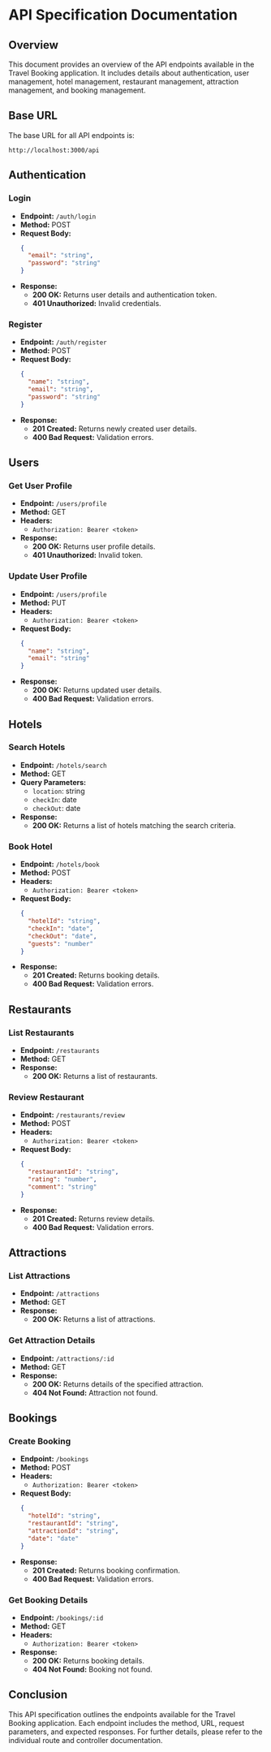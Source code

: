 # API Specification Documentation

## Overview
This document provides an overview of the API endpoints available in the Travel Booking application. It includes details about authentication, user management, hotel management, restaurant management, attraction management, and booking management.

## Base URL
The base URL for all API endpoints is:
```
http://localhost:3000/api
```

## Authentication

### Login
- **Endpoint:** `/auth/login`
- **Method:** POST
- **Request Body:**
  ```json
  {
    "email": "string",
    "password": "string"
  }
  ```
- **Response:**
  - **200 OK:** Returns user details and authentication token.
  - **401 Unauthorized:** Invalid credentials.

### Register
- **Endpoint:** `/auth/register`
- **Method:** POST
- **Request Body:**
  ```json
  {
    "name": "string",
    "email": "string",
    "password": "string"
  }
  ```
- **Response:**
  - **201 Created:** Returns newly created user details.
  - **400 Bad Request:** Validation errors.

## Users

### Get User Profile
- **Endpoint:** `/users/profile`
- **Method:** GET
- **Headers:** 
  - `Authorization: Bearer <token>`
- **Response:**
  - **200 OK:** Returns user profile details.
  - **401 Unauthorized:** Invalid token.

### Update User Profile
- **Endpoint:** `/users/profile`
- **Method:** PUT
- **Headers:** 
  - `Authorization: Bearer <token>`
- **Request Body:**
  ```json
  {
    "name": "string",
    "email": "string"
  }
  ```
- **Response:**
  - **200 OK:** Returns updated user details.
  - **400 Bad Request:** Validation errors.

## Hotels

### Search Hotels
- **Endpoint:** `/hotels/search`
- **Method:** GET
- **Query Parameters:**
  - `location`: string
  - `checkIn`: date
  - `checkOut`: date
- **Response:**
  - **200 OK:** Returns a list of hotels matching the search criteria.

### Book Hotel
- **Endpoint:** `/hotels/book`
- **Method:** POST
- **Headers:** 
  - `Authorization: Bearer <token>`
- **Request Body:**
  ```json
  {
    "hotelId": "string",
    "checkIn": "date",
    "checkOut": "date",
    "guests": "number"
  }
  ```
- **Response:**
  - **201 Created:** Returns booking details.
  - **400 Bad Request:** Validation errors.

## Restaurants

### List Restaurants
- **Endpoint:** `/restaurants`
- **Method:** GET
- **Response:**
  - **200 OK:** Returns a list of restaurants.

### Review Restaurant
- **Endpoint:** `/restaurants/review`
- **Method:** POST
- **Headers:** 
  - `Authorization: Bearer <token>`
- **Request Body:**
  ```json
  {
    "restaurantId": "string",
    "rating": "number",
    "comment": "string"
  }
  ```
- **Response:**
  - **201 Created:** Returns review details.
  - **400 Bad Request:** Validation errors.

## Attractions

### List Attractions
- **Endpoint:** `/attractions`
- **Method:** GET
- **Response:**
  - **200 OK:** Returns a list of attractions.

### Get Attraction Details
- **Endpoint:** `/attractions/:id`
- **Method:** GET
- **Response:**
  - **200 OK:** Returns details of the specified attraction.
  - **404 Not Found:** Attraction not found.

## Bookings

### Create Booking
- **Endpoint:** `/bookings`
- **Method:** POST
- **Headers:** 
  - `Authorization: Bearer <token>`
- **Request Body:**
  ```json
  {
    "hotelId": "string",
    "restaurantId": "string",
    "attractionId": "string",
    "date": "date"
  }
  ```
- **Response:**
  - **201 Created:** Returns booking confirmation.
  - **400 Bad Request:** Validation errors.

### Get Booking Details
- **Endpoint:** `/bookings/:id`
- **Method:** GET
- **Headers:** 
  - `Authorization: Bearer <token>`
- **Response:**
  - **200 OK:** Returns booking details.
  - **404 Not Found:** Booking not found.

## Conclusion
This API specification outlines the endpoints available for the Travel Booking application. Each endpoint includes the method, URL, request parameters, and expected responses. For further details, please refer to the individual route and controller documentation.